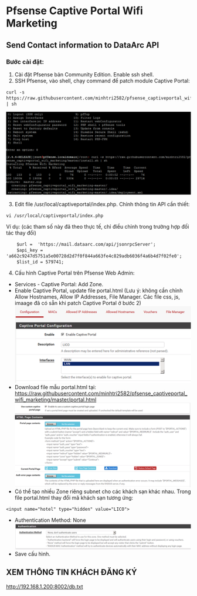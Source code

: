 # Pfsense Captive Portal Wifi Marketing

## Send Contact information to DataArc API

### Bước cài đặt:
1. Cài đặt Pfsense bản Community Edition. Enable ssh shell. 
2. SSH Pfsense, vào shell, chạy command để patch module Captive Portal:
```
curl -s https://raw.githubusercontent.com/minhtri2582/pfsense_captiveportal_wifi_marketing/master/install.sh | sh
```
![alt text](https://raw.githubusercontent.com/minhtri2582/pfsense_captiveportal_wifi_marketing/master/install.png)

3. Edit file /usr/local/captiveportal/index.php. Chỉnh thông tin API cần thiết:
```
vi /usr/local/captiveportal/index.php
```
Ví dụ: (các tham số này đã theo thực tế, chỉ điều chỉnh trong trường hợp đối tác thay đổi)
```
    $url =  'https://mail.dataarc.com/api/jsonrpcServer';
    $api_key = 'a662c9247d5751a5e00728d2d7f0f844a663fe4c829adb6036f4a6b4d7f02fe0';
    $list_id = 579741;
```
4. Cấu hình Captive Portal trên Pfsense Web Admin: 
- Services - Captive Portal:  Add Zone.
- Enable Captive Portal, update file portal.html (Lưu ý: không cần chỉnh Allow Hostnames, Allow IP Addresses, File Manager. Các file css, js, imaage đã có sẵn khi patch Captive Portal ở bước 2)
![alt text](https://raw.githubusercontent.com/minhtri2582/pfsense_captiveportal_wifi_marketing/master/1_enable_captive.png)
- Download file mẫu portal.html tại: https://raw.githubusercontent.com/minhtri2582/pfsense_captiveportal_wifi_marketing/master/portal.html
![alt text](https://raw.githubusercontent.com/minhtri2582/pfsense_captiveportal_wifi_marketing/master/2_Login_upload.png)
- Có thể tạo nhiều Zone riêng subnet cho các khách sạn khác nhau. Trong file portal.html thay đổi mã khách sạn tương ứng:
```
<input name="hotel" type="hidden" value="LICO">
```
- Authentication Method: None
![alt text](https://raw.githubusercontent.com/minhtri2582/pfsense_captiveportal_wifi_marketing/master/3_Authentication_method.png)
- Save cấu hình.

## XEM THÔNG TIN KHÁCH ĐĂNG KÝ
http://192.168.1.200:8002/db.txt
